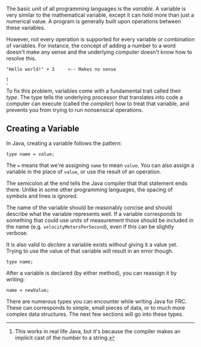 The basic unit of all programming languages is the _variable_. A variable is very similar to the mathematical variable, except it can hold more than just a numerical value. A program is generally built upon operations between these variables.

However, not every operation is supported for every variable or combination of variables. For instance, the concept of adding a number to a word doesn't make any sense and the underlying computer doesn't know how to resolve this.

```
"Hello world!" + 3     <-- Makes no sense
``` 
[^1]

To fix this problem, variables come with a fundamental trait called their _type_. The type tells the underlying processor that translates into code a computer can execute (called the _compiler_) how to treat that variable, and prevents you from trying to run nonsensical operations.

## Creating a Variable
In Java, creating a variable follows the pattern:
```
type name = value;
```
The `=` means that we're assigning `name` to mean `value`. You can also assign a variable in the place of `value`, or use the result of an operation.

The semicolon at the end tells the Java compiler that that statement ends there. Unlike in some other programming languages, the spacing of symbols and lines is ignored.

The name of the variable should be reasonably concise and should describe what the variable represents well. If a variable corresponds to something that could use units of measurement those should be included in the name (e.g. `velocityMetersPerSecond`), even if this can be slightly verbose.

It is also valid to _declare_ a variable exists without giving it a value yet. Trying to use the value of that variable will result in an error though.
```
type name;
```

After a variable is declared (by either method), you can reassign it by writing:
```
name = newValue;
```

There are numerous types you can encounter while writing Java for FRC. These can corresponds to simple, small pieces of data, or to much more complex data structures. The next few sections will go into these types.

[^1]: This works in real life Java, but it's because the compiler makes an implicit cast of the number to a string.